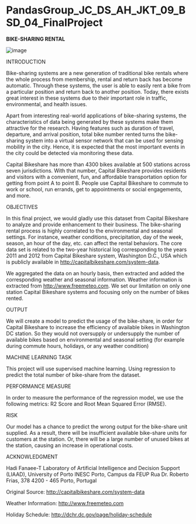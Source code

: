 # PandasGroup_JC_DS_AH_JKT_09_BSD_04_FinalProject
**BIKE-SHARING RENTAL**

![image](https://user-images.githubusercontent.com/71365164/126863487-26d9ad4d-1c1b-4c5d-b2fa-7b03d857c93b.png)


INTRODUCTION

Bike-sharing systems are a new generation of traditional bike rentals where the whole process from membership, rental and return back has become automatic. Through these systems, the user is able to easily rent a bike from a particular position and return back to another position. Today, there exists great interest in these systems due to their important role in traffic, environmental, and health issues.

Apart from interesting real-world applications of bike-sharing systems, the characteristics of data being generated by these systems make them attractive for the research. Having features such as duration of travel, departure, and arrival position, total bike number rented turns the bike-sharing system into a virtual sensor network that can be used for sensing mobility in the city. Hence, it is expected that the most important events in the city could be detected via monitoring these data.

Capital Bikeshare has more than 4300 bikes available at 500 stations across seven jurisdictions. With that number, Capital Bikeshare provides residents and visitors with a convenient, fun, and affordable transportation option for getting from point A to point B. People use Capital Bikeshare to commute to work or school, run errands, get to appointments or social engagements, and more.

OBJECTIVES

In this final project, we would gladly use this dataset from Capital Bikeshare to analyze and provide enhancement to their business. The bike-sharing rental process is highly correlated to the environmental and seasonal settings. For instance, weather conditions, precipitation, day of the week, season, an hour of the day, etc. can affect the rental behaviors. The core data set is related to the two-year historical log corresponding to the years 2011 and 2012 from Capital Bikeshare system, Washington D.C., USA which is publicly available in http://capitalbikeshare.com/system-data.

We aggregated the data on an hourly basis, then extracted and added the corresponding weather and seasonal information. Weather information is extracted from http://www.freemeteo.com. We set our limitation on only one station Capital Bikeshare systems and focusing only on the number of bikes rented.

OUTPUT

We will create a model to predict the usage of the bike-share, in order for Capital Bikeshare to increase the efficiency of available bikes in Washington DC station. So they would not oversupply or undersupply the number of available bikes based on environmental and seasonal setting (for example during commute hours, holidays, or any weather condition)

MACHINE LEARNING TASK

This project will use supervised machine learning. Using regression to predict the total number of bike-share from the dataset.

PERFORMANCE MEASURE

In order to measure the performance of the regression model, we use the following metrics: R2 Score and Root Mean Squared Error (RMSE).

RISK

Our model has a chance to predict the wrong output for the bike-share unit supplied. As a result, there will be insufficient available bike-share units for customers at the station. Or, there will be a large number of unused bikes at the station, causing an increase in operational costs.

ACKNOWLEDGMENT

Hadi Fanaee-T Laboratory of Artificial Intelligence and Decision Support (LIAAD), University of Porto INESC Porto, Campus da FEUP Rua Dr. Roberto Frias, 378 4200 - 465 Porto, Portugal

Original Source: http://capitalbikeshare.com/system-data

Weather Information: http://www.freemeteo.com

Holiday Schedule: http://dchr.dc.gov/page/holiday-schedule
